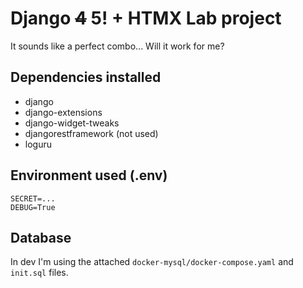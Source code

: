 # Django ~~4~~ 5! + HTMX Lab project
It sounds like a perfect combo... Will it work for me?

## Dependencies installed
- django
- django-extensions
- django-widget-tweaks
- djangorestframework (not used)
- loguru

## Environment used (.env)

```
SECRET=...
DEBUG=True
```

## Database
In dev I'm using the attached `docker-mysql/docker-compose.yaml` and `init.sql` files.